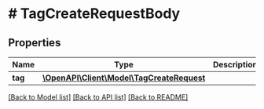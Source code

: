 # # TagCreateRequestBody

## Properties

Name | Type | Description | Notes
------------ | ------------- | ------------- | -------------
**tag** | [**\OpenAPI\Client\Model\TagCreateRequest**](TagCreateRequest.md) |  | [optional]

[[Back to Model list]](../../README.md#models) [[Back to API list]](../../README.md#endpoints) [[Back to README]](../../README.md)
